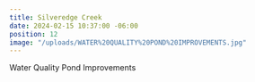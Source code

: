 ```yaml
---
title: Silveredge Creek
date: 2024-02-15 10:37:00 -06:00
position: 12
image: "/uploads/WATER%20QUALITY%20POND%20IMPROVEMENTS.jpg"
---
```


Water Quality Pond Improvements